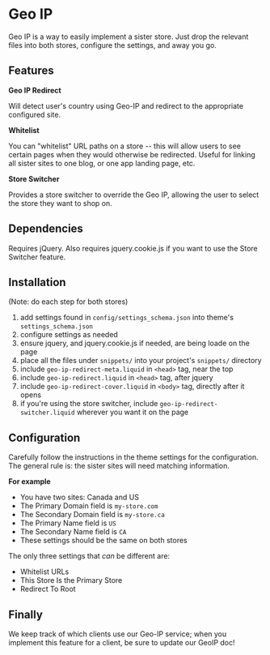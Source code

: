 # Geo IP

Geo IP is a way to easily implement a sister store. Just drop the relevant files into both stores, configure the settings, and away you go.

## Features

**Geo IP Redirect**

Will detect user's country using Geo-IP and redirect to the appropriate configured site.

**Whitelist**

You can "whitelist" URL paths on a store -- this will allow users to see certain pages when they would otherwise be redirected. Useful for linking all sister sites to one blog, or one app landing page, etc.

**Store Switcher**

Provides a store switcher to override the Geo IP, allowing the user to select the store they want to shop on.

## Dependencies

Requires jQuery. Also requires jquery.cookie.js if you want to use the Store Switcher feature.

## Installation

(Note: do each step for both stores)

1. add settings found in `config/settings_schema.json` into theme's `settings_schema.json`
2. configure settings as needed
3. ensure jquery, and jquery.cookie.js if needed, are being loade on the page
4. place all the files under `snippets/` into your project's `snippets/` directory
5. include `geo-ip-redirect-meta.liquid` in `<head>` tag, near the top
6. include `geo-ip-redirect.liquid` in `<head>` tag, after jquery
7. include `geo-ip-redirect-cover.liquid` in `<body>` tag, directly after it opens
8. if you're using the store switcher, include `geo-ip-redirect-switcher.liquid` wherever you want it on the page

## Configuration

Carefully follow the instructions in the theme settings for the configuration. The general rule is: the sister sites will need matching information.

**For example**

- You have two sites: Canada and US
- The Primary Domain field is `my-store.com`
- The Secondary Domain field is `my-store.ca`
- The Primary Name field is `US`
- The Secondary Name field is `CA`
- These settings should be the same on both stores

The only three settings that _can_ be different are:

- Whitelist URLs
- This Store Is the Primary Store
- Redirect To Root

## Finally

We keep track of which clients use our Geo-IP service; when you implement this feature for a client, be sure to update our GeoIP doc!
